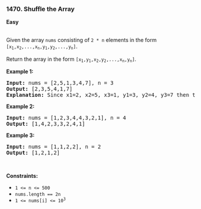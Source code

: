 ### 1470. Shuffle the Array
**Easy**
<br>
<br>

Given the array `nums` consisting of `2 * n` elements in the form <code>[x<sub>1</sub>,x<sub>2</sub>,...,x<sub>n</sub>,y<sub>1</sub>,y<sub>2</sub>,...,y<sub>n</sub>]</code>.

Return the array in the form <code>[x<sub>1</sub>,y<sub>1</sub>,x<sub>2</sub>,y<sub>2</sub>,...,x<sub>n</sub>,y<sub>n</sub>]</code>.
<br>

**Example 1:**

<pre>
<b>Input:</b> nums = [2,5,1,3,4,7], n = 3
<b>Output:</b> [2,3,5,4,1,7] 
<b>Explanation:</b> Since x1=2, x2=5, x3=1, y1=3, y2=4, y3=7 then the answer is [2,3,5,4,1,7].
</pre>

**Example 2:**

<pre>
<b>Input:</b> nums = [1,2,3,4,4,3,2,1], n = 4
<b>Output:</b> [1,4,2,3,3,2,4,1]
</pre>

**Example 3:**

<pre>
<b>Input:</b> nums = [1,1,2,2], n = 2
<b>Output:</b> [1,2,1,2]
</pre>
<br>

**Constraints:**

- `1 <= n <= 500`
- `nums.length == 2n`
- <code>1 <= nums[i] <= 10<sup>3</sup></code>
